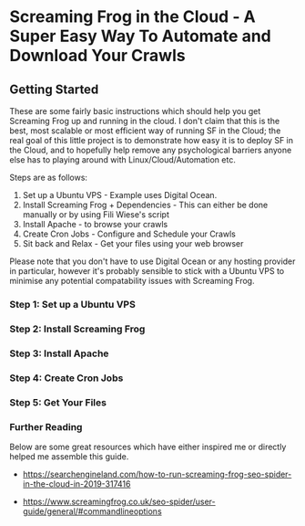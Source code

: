 
# Screaming Frog in the Cloud - A Super Easy Way To Automate and Download Your Crawls

## Getting Started

These are some fairly basic instructions which should help you get Screaming Frog up and running in the cloud. I don't claim that this is the best, most scalable or most efficient way of running SF in the Cloud; the real goal of this little project is to demonstrate how easy it is to deploy SF in the Cloud, and to hopefully help remove any psychological barriers anyone else has to playing around with Linux/Cloud/Automation etc.

Steps are as follows:

1. Set up a Ubuntu VPS - Example uses Digital Ocean.
2. Install Screaming Frog + Dependencies - This can either be done manually or by using Fili Wiese's script
3. Install Apache - to browse your crawls
4. Create Cron Jobs - Configure and Schedule your Crawls
5. Sit back and Relax - Get your files using your web browser

Please note that you don't have to use Digital Ocean or any hosting provider in particular, however it's probably sensible to stick with a Ubuntu VPS to minimise any potential compatability issues with Screaming Frog.

### Step 1: Set up a Ubuntu VPS

### Step 2: Install Screaming Frog

### Step 3: Install Apache

### Step 4: Create Cron Jobs

### Step 5: Get Your Files




### Further Reading 

Below are some great resources which have either inspired me or directly helped me assemble this guide.

* https://searchengineland.com/how-to-run-screaming-frog-seo-spider-in-the-cloud-in-2019-317416

* https://www.screamingfrog.co.uk/seo-spider/user-guide/general/#commandlineoptions




